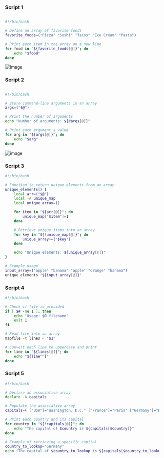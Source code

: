 





### Script 1
```bash

#!/bin/bash

# Define an array of favorite foods
favorite_foods=("Pizza" "Sushi" "Tacos" "Ice Cream" "Pasta")

# Print each item in the array on a new line
for food in "${favorite_foods[@]}"; do
    echo "$food"
done
```
![image](https://github.com/user-attachments/assets/5cdf9d6c-8f15-4982-9f75-7bbdd7548232)


### Script 2
```bash

#!/bin/bash

# Store command-line arguments in an array
args=("$@")

# Print the number of arguments
echo "Number of arguments: ${#args[@]}"

# Print each argument's value
for arg in "${args[@]}"; do
    echo "$arg"
done

```
![image](https://github.com/user-attachments/assets/ee38d5ee-6ca5-4b1e-b129-d517e026db70)

### Script 3
```bash
#!/bin/bash

# Function to return unique elements from an array
unique_elements() {
    local arr=("$@")
    local -A unique_map
    local unique_array=()

    for item in "${arr[@]}"; do
        unique_map["$item"]=1
    done

    # Retrieve unique items into an array
    for key in "${!unique_map[@]}"; do
        unique_array+=("$key")
    done

    echo "Unique elements: ${unique_array[@]}"
}

# Example usage
input_array=("apple" "banana" "apple" "orange" "banana")
unique_elements "${input_array[@]}"

```
### Script 4
``` bash
#!/bin/bash

# Check if file is provided
if [ $# -ne 1 ]; then
    echo "Usage: $0 filename"
    exit 1
fi

# Read file into an array
mapfile -t lines < "$1"

# Convert each line to uppercase and print
for line in "${lines[@]}"; do
    echo "${line^^}"
done
```

### Script 5
``` bash
#!/bin/bash

# Declare an associative array
declare -A capitals

# Populate the associative array
capitals=( ["USA"]="Washington, D.C." ["France"]="Paris" ["Germany"]="Berlin" ["Japan"]="Tokyo" )

# Print each country and its capital
for country in "${!capitals[@]}"; do
    echo "The capital of $country is ${capitals[$country]}"
done

# Example of retrieving a specific capital
country_to_lookup="Germany"
echo "The capital of $country_to_lookup is ${capitals[$country_to_lookup]}"

```
